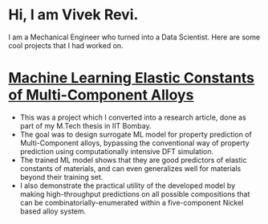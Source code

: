 # Hi, I am Vivek Revi.
I am a Mechanical Engineer who turned into a Data Scientist. Here are some cool projects that I had worked on.

# [Machine Learning Elastic Constants of Multi-Component Alloys](https://doi.org/10.1016/j.commatsci.2021.110671)
- This was a project which I converted into a research article, done as part of my M.Tech thesis in IIT Bombay.
- The goal was to design surrogate ML model for property prediction of Multi-Component alloys, bypassing the conventional way of property prediction using computationally intensive DFT simulation.
- The trained ML model shows that they are good predictors of elastic constants of materials, and can even generalizes well for materials beyond their training set.
- I also demonstrate the practical utility of the developed model by making high-throughput predictions on all possible compositions that can be combinatorially-enumerated within a five-component Nickel based alloy system.

